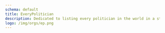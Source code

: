 ```yaml
---
schema: default
title: EveryPolitician
description: Dedicated to listing every politician in the world in a structured way.
logo: /img/orgs/ep.png
---
```

